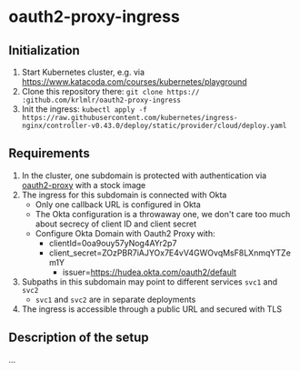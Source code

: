 # oauth2-proxy-ingress

## Initialization

1. Start Kubernetes cluster, e.g. via <https://www.katacoda.com/courses/kubernetes/playground>
1. Clone this repository there: `git clone https:// :github.com/krlmlr/oauth2-proxy-ingress`
1. Init the ingress: `kubectl apply -f https://raw.githubusercontent.com/kubernetes/ingress-nginx/controller-v0.43.0/deploy/static/provider/cloud/deploy.yaml`

## Requirements

1. In the cluster, one subdomain is protected with authentication via [oauth2-proxy](https://github.com/oauth2-proxy/oauth2-proxy) with a stock image
1. The ingress for this subdomain is connected with Okta
    - Only one callback URL is configured in Okta
    - The Okta configuration is a throwaway one, we don't care too much about secrecy of client ID and client secret
    - Configure Okta Domain with Oauth2 Proxy with:
	    - clientId=0oa9ouy57yNog4AYr2p7
	    - client_secret=ZOzPBR7iAJYOx7E4vV4GWOvqMsF8LXnmqYTZem1Y
            - issuer=https://hudea.okta.com/oauth2/default 
1. Subpaths in this subdomain may point to different services `svc1` and `svc2`
    - `svc1` and `svc2` are in separate deployments
1. The ingress is accessible through a public URL and secured with TLS

## Description of the setup

...

